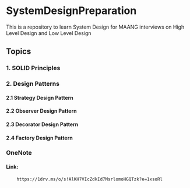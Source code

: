 # SystemDesignPreparation
This is a repository to learn System Design for MAANG interviews on High Level Design and Low Level Design

## Topics

### 1. SOLID Principles
### 2. Design Patterns
#### 2.1 Strategy Design Pattern
#### 2.2 Observer Design Pattern
#### 2.3 Decorator Design Pattern
#### 2.4 Factory Design Pattern

### OneNote

#### Link:
```
    https://1drv.ms/o/s!AlKH7VIcZdkId7MsrlomoHGQTzk?e=1xsoRl
```
